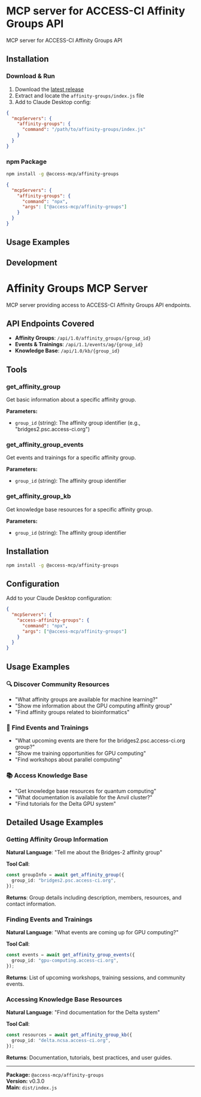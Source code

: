 # MCP server for ACCESS-CI Affinity Groups API

MCP server for ACCESS-CI Affinity Groups API

## Installation

### Download & Run
1. Download the [latest release](https://github.com/necyberteam/access-mcp/releases)
2. Extract and locate the `affinity-groups/index.js` file
3. Add to Claude Desktop config:

```json
{
  "mcpServers": {
    "affinity-groups": {
      "command": "/path/to/affinity-groups/index.js"
    }
  }
}
```

### npm Package
```bash
npm install -g @access-mcp/affinity-groups
```

```json
{
  "mcpServers": {
    "affinity-groups": {
      "command": "npx",
      "args": ["@access-mcp/affinity-groups"]
    }
  }
}
```

## Usage Examples

<!-- TODO: Extract examples from server code -->

## Development

# Affinity Groups MCP Server

MCP server providing access to ACCESS-CI Affinity Groups API endpoints.

## API Endpoints Covered

- **Affinity Groups**: `/api/1.0/affinity_groups/{group_id}`
- **Events & Trainings**: `/api/1.1/events/ag/{group_id}`
- **Knowledge Base**: `/api/1.0/kb/{group_id}`

## Tools

### get_affinity_group

Get basic information about a specific affinity group.

**Parameters:**

- `group_id` (string): The affinity group identifier (e.g., "bridges2.psc.access-ci.org")

### get_affinity_group_events

Get events and trainings for a specific affinity group.

**Parameters:**

- `group_id` (string): The affinity group identifier

### get_affinity_group_kb

Get knowledge base resources for a specific affinity group.

**Parameters:**

- `group_id` (string): The affinity group identifier

## Installation

```bash
npm install -g @access-mcp/affinity-groups
```

## Configuration

Add to your Claude Desktop configuration:

```json
{
  "mcpServers": {
    "access-affinity-groups": {
      "command": "npx",
      "args": ["@access-mcp/affinity-groups"]
    }
  }
}
```

## Usage Examples

### 🔍 **Discover Community Resources**

- "What affinity groups are available for machine learning?"
- "Show me information about the GPU computing affinity group"
- "Find affinity groups related to bioinformatics"

### 📅 **Find Events and Trainings**

- "What upcoming events are there for the bridges2.psc.access-ci.org group?"
- "Show me training opportunities for GPU computing"
- "Find workshops about parallel computing"

### 📚 **Access Knowledge Base**

- "Get knowledge base resources for quantum computing"
- "What documentation is available for the Anvil cluster?"
- "Find tutorials for the Delta GPU system"

## Detailed Usage Examples

### Getting Affinity Group Information

**Natural Language**: "Tell me about the Bridges-2 affinity group"

**Tool Call**:

```typescript
const groupInfo = await get_affinity_group({
  group_id: "bridges2.psc.access-ci.org",
});
```

**Returns**: Group details including description, members, resources, and contact information.

### Finding Events and Trainings

**Natural Language**: "What events are coming up for GPU computing?"

**Tool Call**:

```typescript
const events = await get_affinity_group_events({
  group_id: "gpu-computing.access-ci.org",
});
```

**Returns**: List of upcoming workshops, training sessions, and community events.

### Accessing Knowledge Base Resources

**Natural Language**: "Find documentation for the Delta system"

**Tool Call**:

```typescript
const resources = await get_affinity_group_kb({
  group_id: "delta.ncsa.access-ci.org",
});
```

**Returns**: Documentation, tutorials, best practices, and user guides.


---

**Package:** `@access-mcp/affinity-groups`  
**Version:** v0.3.0  
**Main:** `dist/index.js`
